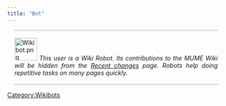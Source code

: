 ```yaml
---
title: "Bot"
---
```


<div style="text-align: justify; margin: 1em; padding: 0.2em; border-top: 3px double #cccccc; border-bottom: 3px double #cccccc;">

<img src="Wikibot.png" title="Wikibot.png" width="52"
alt="Wikibot.png" /> *This user is a Wiki Robot. Its contributions to
the MUME Wiki will be hidden from the [Recent
changes](Special:Recentchanges "wikilink") page. Robots help doing
repetitive tasks on many pages quickly.*

</div>

<noinclude> </noinclude><includeonly> </includeonly>

[](Category:Templates "wikilink")
[Category:Wikibots](Category:Wikibots "wikilink")
